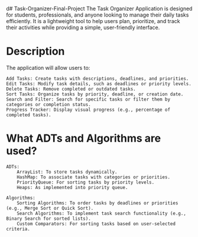 d# Task-Organizer-Final-Project
The Task Organizer Application is designed for students, professionals, and anyone looking to manage their daily tasks efficiently. It is a lightweight tool to help users plan, prioritize, and track their activities while providing a simple, user-friendly interface.

# Description
The application will allow users to:

    Add Tasks: Create tasks with descriptions, deadlines, and priorities.
    Edit Tasks: Modify task details, such as deadlines or priority levels.
    Delete Tasks: Remove completed or outdated tasks.
    Sort Tasks: Organize tasks by priority, deadline, or creation date.
    Search and Filter: Search for specific tasks or filter them by categories or completion status.
    Progress Tracker: Display visual progress (e.g., percentage of completed tasks).

# What ADTs and Algorithms are used?

    ADTs:
        ArrayList: To store tasks dynamically.
        HashMap: To associate tasks with categories or priorities.
        PriorityQueue: For sorting tasks by priority levels.
        Heaps: As implemented into priority queue.

    Algorithms:
        Sorting Algorithms: To order tasks by deadlines or priorities (e.g., Merge Sort or Quick Sort).
        Search Algorithms: To implement task search functionality (e.g., Binary Search for sorted lists).
        Custom Comparators: For sorting tasks based on user-selected criteria.

